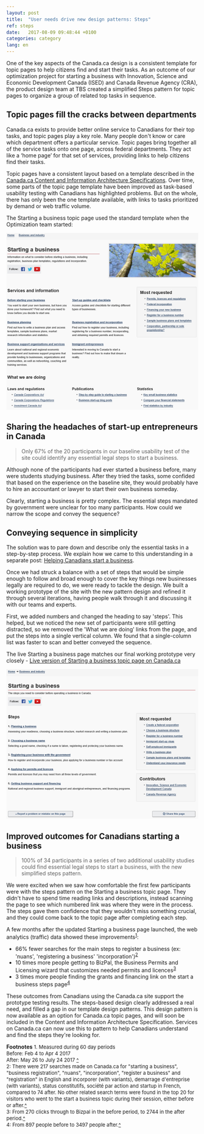 ```yaml
---
layout: post
title:  "User needs drive new design patterns: Steps"
ref: steps
date:   2017-08-09 09:48:44 +0100
categories: category
lang: en
---
```

One of the key aspects of the Canada.ca design is a consistent template for topic pages to help citizens find and start their tasks. As an outcome of our optimization project for starting a business with Innovation, Science and Economic Development Canada (ISED) and Canada Revenue Agency (CRA), the product design team at TBS created a simplified Steps pattern for topic pages to organize a group of related top tasks in sequence.  

## Topic pages fill the cracks between departments 

Canada.ca exists to provide better online service to Canadians for their top tasks, and topic pages play a key role. Many people don't know or care which department offers a particular service. Topic pages bring together all of the service tasks onto one page, across federal departments. They act like a ‘home page’ for that set of services, providing links to help citizens find their tasks. 

Topic pages have a consistent layout based on a template described in the [Canada.ca Content and Information Architecture Specifications](https://www.canada.ca/en/treasury-board-secretariat/services/government-communications/canada-content-information-architecture-specification.html). Over time, some parts of the topic page template have been improved as task-based usability testing with Canadians has highlighted problems. But on the whole, there has only been the one template available, with links to tasks prioritized by demand or web traffic volume. 

The Starting a business topic page used the standard template when the Optimization team started: 

<img class="img-responsive" alt="Starting a business page back in October with publications regulations and random ordered topics" src="/images/Starting_topic_Oct2016_567x522.png">

## Sharing the headaches of start-up entrepreneurs in Canada
> Only 67% of the 20 participants in our baseline usability test of the site could identify any essential legal steps to start a business.

Although none of the participants had ever started a business before, many were students studying business. After they tried the tasks, some confided that based on the experience on the baseline site, they would probably have to hire an accountant or lawyer to start their own business someday.

Clearly, starting a business is pretty complex. The essential steps mandated by government were unclear for too many participants. How could we narrow the scope and convey the sequence?

## Conveying sequence in simplicity
The solution was to pare down and describe only the essential tasks in a step-by-step process. We explain how we came to this understanding in a separate post:
[Helping Canadians start a business](https://canada-ca.github.io/category/2017/08/15/Starting_a_business.html).  

Once we had struck a balance with a set of steps that would be simple enough to follow and broad enough to cover the key things new businesses legally are required to do, we were ready to tackle the design. We built a working prototype of the site with the new pattern design and refined it through several iterations, having people walk through it and discussing it with our teams and experts.

First, we added numbers and changed the heading to say 'steps'. This helped, but we noticed the new set of participants were still getting distracted, so we removed the 'What we are doing' links from the page, and put the steps into a single vertical column. We found that a single-column list was faster to scan and better conveyed the sequence.

The live Starting a business page matches our final working prototype very closely - [Live version of Starting a business topic page on Canada.ca](https://www.canada.ca/en/services/business/start.html)

<img class="img-responsive" alt="Starting a business page now with steps and no photo of leaves at the top" src="/images/Starting_template_Aug2017_599x467.png">

## Improved outcomes for Canadians starting a business
>100% of 34 participants in a series of two additional usability studies could find essential legal steps to start a business, with the new simplified steps pattern.

We were excited when we saw how comfortable the first few participants were with the steps pattern on the Starting a business topic page. They didn't have to spend time reading links and descriptions, instead scanning the page to see which numbered link was where they were in the process. The steps gave them confidence that they wouldn't miss something crucial, and they could come back to the topic page after completing each step.

A few months after the updated Starting a business page launched, the web analytics (traffic) data showed these improvements<sup name="footnotemark1"><a href="#myfootnote1">1</a></sup>:  
- 66% fewer searches for the main steps to register a business (ex: 'nuans', 'registering a business' 'incorporation')<sup name="footnotemark2"><a href="#myfootnote2">2</a></sup>
- 10 times more people getting to BizPal, the Business Permits and Licensing wizard that customizes needed permits and licences<sup name="footnotemark3"><a href="#myfootnote3">3</a></sup>
- 3 times more people finding the grants and financing link on the start a business steps page<sup name="footnotemark4"><a href="#myfootnote4">4</a></sup>

These outcomes from Canadians using the Canada.ca site support the prototype testing results. The steps-based design clearly addressed a real need, and filled a gap in our template design patterns.  This design pattern is now available as an option for Canada.ca topic pages, and will soon be included in the Content and Information Architecture Specification. Services on Canada.ca can now use this to pattern to help Canadians understand and find the steps they're looking for. 


**Footnotes**
<font size="-1"><span name="myfootnote1">1</span>. Measured during 60 day periods<br>
Before: Feb 4 to Apr 4 2017<br>
After: May 26 to July 24 2017 <a href="#footnotemark1">^</a><br>
<span name="myfootnote2">2</span>: There were 217 searches made on Canada.ca for "starting a business", "business registration", "nuans", "incorporation", "register a business" and "registration" in English and incorporer (with variants), demarrage d'entreprise (with variants), status constitutifs, société par action and startup in French, compared to 74 after. No other related search terms were found in the top 20 for visitors who went to the start a business topic during their session, either before or after.<a href="#footnotemark2">^</a><br>
<span name="myfootnote3">3</span>: From 270 clicks through to Bizpal in the before period, to 2744 in the after period.<a href="#footnotemark3">^</a><br>
<span name="myfootnote4">4</span>: From 897 people before to 3497 people after.<a href="#footnotemark4">^</a></font>
